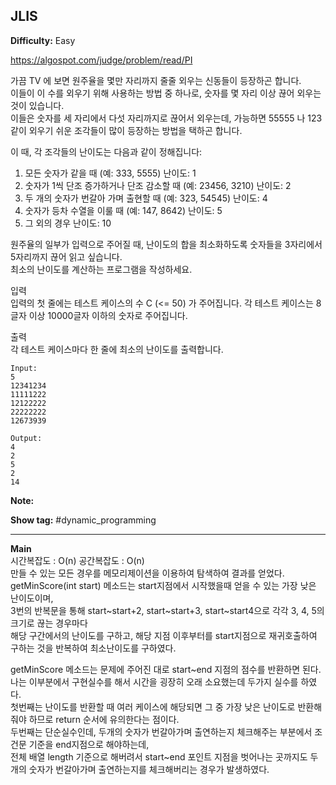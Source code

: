 ## JLIS

**Difficulty:** Easy

https://algospot.com/judge/problem/read/PI

가끔 TV 에 보면 원주율을 몇만 자리까지 줄줄 외우는 신동들이 등장하곤 합니다. <br/>
이들이 이 수를 외우기 위해 사용하는 방법 중 하나로, 숫자를 몇 자리 이상 끊어 외우는 것이 있습니다. <br/>
이들은 숫자를 세 자리에서 다섯 자리까지로 끊어서 외우는데, 가능하면 55555 나 123 같이 외우기 쉬운 조각들이 많이 등장하는 방법을 택하곤 합니다. <br/>

이 때, 각 조각들의 난이도는 다음과 같이 정해집니다: <br/>
1. 모든 숫자가 같을 때 (예: 333, 5555) 난이도: 1
2. 숫자가 1씩 단조 증가하거나 단조 감소할 때 (예: 23456, 3210) 난이도: 2
3. 두 개의 숫자가 번갈아 가며 출현할 때 (예: 323, 54545) 난이도: 4
4. 숫자가 등차 수열을 이룰 때 (예: 147, 8642) 난이도: 5
5. 그 외의 경우 난이도: 10

원주율의 일부가 입력으로 주어질 때, 난이도의 합을 최소화하도록 숫자들을 3자리에서 5자리까지 끊어 읽고 싶습니다. <br/>
최소의 난이도를 계산하는 프로그램을 작성하세요.

입력 <br/>
입력의 첫 줄에는 테스트 케이스의 수 C (<= 50) 가 주어집니다. 각 테스트 케이스는 8글자 이상 10000글자 이하의 숫자로 주어집니다.

출력 <br/>
각 테스트 케이스마다 한 줄에 최소의 난이도를 출력합니다.

```
Input:
5 
12341234 
11111222 
12122222 
22222222 
12673939

Output: 
4
2
5
2
14
```

**Note:**

**Show tag:** \#dynamic\_programming

------------------------------------

**Main** <br/>
시간복잡도 : O(n) 공간복잡도 : O(n) <br/>
만들 수 있는 모든 경우를 메모리제이션을 이용하여 탐색하여 결과를 얻었다. <br/>
getMinScore(int start) 메소드는 start지점에서 시작했을때 얻을 수 있는 가장 낮은 난이도이며, <br/>
3번의 반복문을 통해 start\~start+2, start\~start+3, start\~start4으로 각각 3, 4, 5의 크기로 끊는 경우마다 <br/>
해당 구간에서의 난이도를 구하고, 해당 지점 이후부터를 start지점으로 재귀호출하여 구하는 것을 반복하여 최소난이도를 구하였다. <br/>

getMinScore 메소드는 문제에 주어진 대로 start\~end 지점의 점수를 반환하면 된다. <br/>
나는 이부분에서 구현실수를 해서 시간을 굉장히 오래 소요했는데 두가지 실수를 하였다. <br/>
첫번째는 난이도를 반환할 때 여러 케이스에 해당되면 그 중 가장 낮은 난이도로 반환해줘야 하므로 return 순서에 유의한다는 점이다. <br/>
두번째는 단순실수인데, 두개의 숫자가 번갈아가며 출연하는지 체크해주는 부분에서 조건문 기준을 end지점으로 해야하는데, <br/>
전체 배열 length 기준으로 해버려서 start\~end 포인트 지점을 벗어나는 곳까지도 두개의 숫자가 번갈아가며 출연하는지를 체크해버리는 경우가 발생하였다.